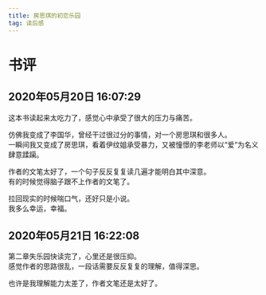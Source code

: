 ```yaml
---
title: 房思琪的初恋乐园
tag: 读后感
---
```

# 书评
## 2020年05月20日 16:07:29
这本书读起来太吃力了，感觉心中承受了很大的压力与痛苦。  

仿佛我变成了李国华，曾经干过很过分的事情，对一个房思琪和很多人。  
一瞬间我又变成了房思琪，看着伊纹姐承受暴力，又被憧憬的李老师以“爱”为名义肆意蹂躏。

作者的文笔太好了，一个句子反反复复读几遍才能明白其中深意。  
有的时候觉得脑子跟不上作者的文笔了。

拉回现实的时候喘口气，还好只是小说。  
我多么幸运，幸福。

## 2020年05月21日 16:22:08
第二章失乐园快读完了，心里还是很压抑。  
感觉作者的思路很乱，一段话需要反反复复的理解，值得深思。  

也许是我理解能力太差了，作者文笔还是太好了。
